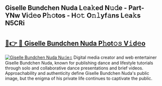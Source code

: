 ## Giselle Bundchen Nuda L𝚎a𝚔ed N𝚞𝚍e - Part-YNw Vi𝚍𝚎o P𝚑𝚘tos - H𝚘𝚝 O𝚗𝚕yf𝚊ns L𝚎a𝚔s N5CRi

# <h2><a href="http://kf8a7g.oniu.top/?m=Giselle+Bundchen+Nuda">🔗👉 🔴 Giselle Bundchen Nuda P𝚑ot𝚘𝚜 V𝚒d𝚎o</a></h2>

[![Giselle Bundchen Nuda Nu𝚍e𝚜](https://i.imgur.com/0qMVB7G.gif)](http://kf8a7g.oniu.top/?m=Giselle+Bundchen+Nuda)
Digital media creator and web entertainer Giselle Bundchen Nuda, known for publishing dance and lifestyle tutorials through solo and collaborative dance presentations and brief videos. Approachability and authenticity define Giselle Bundchen Nuda's public image, but the enigma of his private life continues to captivate the public.  
